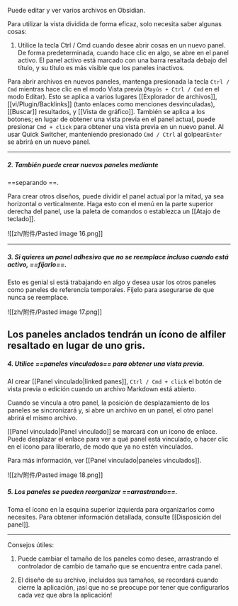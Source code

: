 Puede editar y ver varios archivos en Obsidian.

Para utilizar la vista dividida de forma eficaz, solo necesita saber algunas cosas:

1. Utilice la tecla Ctrl / Cmd cuando desee abrir cosas en un nuevo panel.
De forma predeterminada, cuando hace clic en algo, se abre en el panel activo. El panel activo está marcado con una barra resaltada debajo del título, y su título es más visible que los paneles inactivos.

Para abrir archivos en nuevos paneles, mantenga presionada la tecla `Ctrl / Cmd` mientras hace clic en el modo Vista previa (`Mayús + Ctrl / Cmd` en el modo Editar). Esto se aplica a varios lugares [[Explorador de archivos]], [[vi/Plugin/Backlinks]] (tanto enlaces como menciones desvinculadas), [[Buscar]] resultados, y [[Vista de gráfico]]. También se aplica a los botones; en lugar de obtener una vista previa en el panel actual, puede presionar `Cmd + click`  para obtener una vista previa en un nuevo panel. Al usar Quick Switcher, manteniendo presionado `Cmd / Ctrl` al golpear`Enter` se abrirá en un nuevo panel.

---

##### 2. También puede crear nuevos paneles mediante
==separando	==.

Para crear otros diseños, puede dividir el panel actual por la mitad, ya sea horizontal o verticalmente. Haga esto con el menú en la parte superior derecha del panel, use la paleta de comandos o establezca un [[Atajo de teclado]].

![[zh/附件/Pasted image 16.png]]

---

##### 3. Si quieres un panel adhesivo que no se reemplace incluso cuando está activo, ==fijarlo==.
Esto es genial si está trabajando en algo y desea usar los otros paneles como paneles de referencia temporales. Fíjelo para asegurarse de que nunca se reemplace.

![[zh/附件/Pasted image 17.png]]

Los paneles anclados tendrán un ícono de alfiler resaltado en lugar de uno gris.
---

##### 4. Utilice ==paneles vinculados== para obtener una vista previa.

Al crear [[Panel vinculado|linked panes]], `Ctrl / Cmd + click` el botón de vista previa o edición cuando un archivo Markdown está abierto.

Cuando se vincula a otro panel, la posición de desplazamiento de los paneles se sincronizará y, si abre un archivo en un panel, el otro panel abrirá el mismo archivo.

[[Panel vinculado|Panel vinculado]] se marcará con un icono de enlace. Puede desplazar el enlace para ver a qué panel está vinculado, o hacer clic en el icono para liberarlo, de modo que ya no estén vinculados.

Para más información, ver [[Panel vinculado|paneles vinculados]].

![[zh/附件/Pasted image 18.png]]

##### 5. Los paneles se pueden reorganizar ==arrastrando==.

Toma el ícono en la esquina superior izquierda para organizarlos como necesites. Para obtener información detallada, consulte [[Disposición del panel]].

---

Consejos útiles:

1. Puede cambiar el tamaño de los paneles como desee, arrastrando el controlador de cambio de tamaño que se encuentra entre cada panel.

2. El diseño de su archivo, incluidos sus tamaños, se recordará cuando cierre la aplicación, ¡así que no se preocupe por tener que configurarlos cada vez que abra la aplicación!
